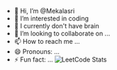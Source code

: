 - 👋 Hi, I’m @Mekalasri
- 👀 I’m interested in coding
- 🌱 I currently don't have brain
- 💞️ I’m looking to collaborate on ...
- 📫 How to reach me ...
- 😄 Pronouns: ...
- ⚡ Fun fact: ...
![LeetCode Stats](https://leetcard.jacoblin.cool/mekalasri?theme=light&font=M%20PLUS%201&ext=contest)
<!---
Mekalasri/Mekalasri is a ✨ special ✨ repository because its `README.md` (this file) appears on your GitHub profile.
You can click the Preview link to take a look at your changes.
--->

